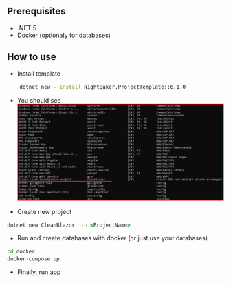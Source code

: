 ## Prerequisites
* .NET 5
* Docker (optionaly for databases)

## How to use

* Install template
```cmd
    dotnet new --install NightBaker.ProjectTemplate::0.1.0
```
* You should see 
![dotnet new templates](/docs/images/readme/dotnet-new-templates.png)

* Create new project 
```cmd 
dotnet new CleanBlazor  -n <ProjectName>
```
* Run and create databases with docker (or just use your databases)
```cmd
cd docker
docker-compose up
```
* Finally, run app
